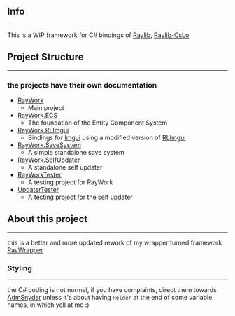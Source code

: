 ## Info

---

This is a WIP framework for C# bindings of <a href="https://github.com/raysan5/raylib">
Raylib</a>, <a href="https://github.com/NotNotTech/Raylib-CsLo">Raylib-CsLo</a>

## Project Structure

---

### the projects have their own documentation

- <a href="https://github.com/SWCreeperKing/RayWork/tree/master/RayWork">RayWork</a>
    - Main project
- <a href="https://github.com/SWCreeperKing/RayWork/tree/master/RayWork.ECS">RayWork.ECS</a>
    - The foundation of the Entity Component System
- <a href="https://github.com/SWCreeperKing/RayWork/tree/master/RayWork.RLImgui">RayWork.RLImgui</a>
    - Bindings for <a href="https://github.com/ocornut/imgui">Imgui</a> using a modified version
      of <a href="https://github.com/raylib-extras/rlImGui-cs">RLImgui</a>
- <a href="https://github.com/SWCreeperKing/RayWork/tree/master/RayWork.SaveSystem">RayWork.SaveSystem</a>
    - A simple standalone save system
- <a href="https://github.com/SWCreeperKing/RayWork/tree/master/RayWork.SelfUpdater">RayWork.SelfUpdater</a>
  - A standalone self updater
- <a href="https://github.com/SWCreeperKing/RayWork/tree/master/RayWorkTester">RayWorkTester</a>
    - A testing project for RayWork
- <a href="https://github.com/SWCreeperKing/RayWork/tree/master/UpdaterTester">UpdaterTester</a>
    - A testing project for the self updater

## About this project

---

this is a better and more updated rework of my wrapper turned
framework <a href="https://github.com/SWCreeperKing/RayWrapper">RayWrapper</a>

### Styling

---

the C# coding is not normal, if you have complaints, direct them towards <a href="https://github.com/AdmiralSnyder">
AdmSnyder</a>
unless it's about having `Holder` at the end of some variable names, in which yell at me
:) 